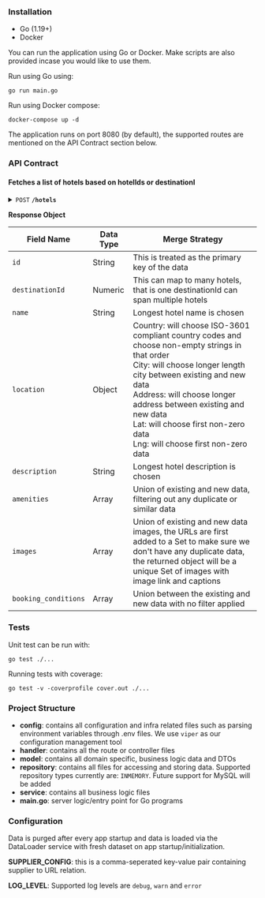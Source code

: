 ### Installation

* Go (1.19+)
* Docker

You can run the application using Go or Docker. Make scripts are also provided incase you would like to use them.

Run using Go using:
````
go run main.go
````

Run using Docker compose:
````
docker-compose up -d
````

The application runs on port 8080 (by default), the supported routes are mentioned on the API Contract
section below.

### API Contract


#### Fetches a list of hotels based on hotelIds or destinationI
<details>
<summary><code>POST</code> <code><b>/hotels</b></code> </summary>


##### Parameters

> | name            |  type                                                  | data type               | description                            |
> | --------------- | ------------------------------------------------------ | ----------------------- | -------------------------------------- |
> | hotelIds        |  either hotelIds or destinationId must be supplied     | []string                | List of unique hotelIds                |
> | destinationId   |  either hotelIds or destinationId must be supplied     | int                     | Single numeric destinationId           |


##### Responses

> | http code | content-type                      | response                                | description
> | --------- | --------------------------------- |-----------------------------------------|-------------------------------------------------------------------------------------|
> | `200`     | `application/json`                | `[]`                                    | DestinationId or hotelId not found or data doesn't exist                            |
> | `200`     | `application/json`                | `[<hotel_object>]]`                     | Valid hotel data returned                                                           |
> | `400`     | `application/json`                | `{"message": "Please specify at least one hotel ID(s) or a single destination ID"}` | HotelId or destinationId not supplied or data type of hotelId or destinationId is incorrect |
> | `400`     | `application/json`                | `{"message": "Request body must be in JSON format"}` | Make sure `Content-Type` headers are set to `application/json` and request body content is a valid JSON |
> | `405`     | `application/json`                | `{"message": "Method not allowed"}`      | Use POST as HTTP method, other methods are unsupported                              |

##### Example cURL

> ```javascript
>  curl --request POST --url http://localhost:8080/hotels --header 'Content-Type: application/json' --data '{ "hotel_ids": ["iJhz"] }'
> ```
</details>


**Response Object**

| Field Name  	    | Data Type   	    | Merge Strategy |
|---	            |---	            |--- |
|`id`   	        | String  	        | This is treated as the primary key of the data |
| `destinationId` | Numeric           | This can map to many hotels, that is one destinationId can span multiple hotels |
| `name`  	      | String 	        | Longest hotel name is chosen |
| `location` 	    | Object  	        | Country: will choose ISO-3601 compliant country codes and choose non-empty strings in that order <br />City: will choose longer length city between existing and new data <br /> Address: will choose longer address between existing and new data <br/>Lat: will choose first non-zero data <br/>Lng: will choose first non-zero data|
| `description`  	| String  	        | Longest hotel description is chosen
| `amenities`  	  | Array  	        | Union of existing and new data, filtering out any duplicate or similar data |
| `images`  	    | Array   	        | Union of existing and new data images, the URLs are first added to a Set to make sure we don't have any duplicate data, the returned object will be a unique Set of images with image link and captions |
| `booking_conditions` | Array   	        | Union between the existing and new data with no filter applied |

### Tests

Unit test can be run with:
```
go test ./...
```

Running tests with coverage:
```
go test -v -coverprofile cover.out ./...
```

### Project Structure


- **config**: contains all configuration and infra related files such as parsing environment variables
through .env files. We use `viper` as our configuration management tool
- **handler**: contains all the route or controller files
- **model**: contains all domain specific, business logic data and DTOs
- **repository**: contains all files for accessing and storing data. Supported
repository types currently are: `INMEMORY`. Future support for MySQL will
be added
- **service**: contains all business logic files
- **main.go**: server logic/entry point for Go programs

### Configuration

Data is purged after every app startup and data is loaded via the DataLoader
service with fresh dataset on app startup/initialization.

**SUPPLIER_CONFIG**: this is a comma-seperated key-value pair containing
supplier to URL relation.

**LOG_LEVEL**: Supported log levels are `debug`, `warn` and `error`


